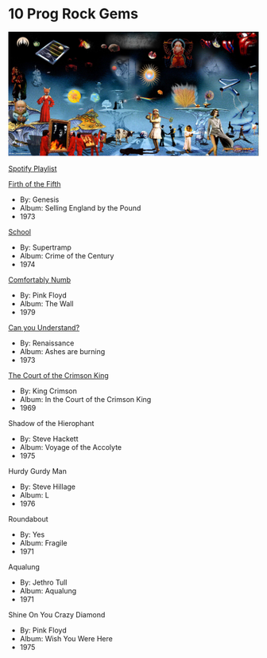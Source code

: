 # 10 Prog Rock Gems

![Prog collage](5741792-2.jpg)

[Spotify Playlist](https://open.spotify.com/playlist/3Bt7uarJOr161i0p8J5R1U?si=1d0c4753438a4ab2)

[Firth of the Fifth](https://open.spotify.com/track/5OBptQtIlGOG94la7qil6c?si=EKDZIOCRTZOJwravcNnqdw)
- By: Genesis 
- Album: Selling England by the Pound
- 1973

[School](https://open.spotify.com/track/6fnachl7fIn5dqIjakfJ57?si=jzMjYQfuRJumnWIhOKwDVA)
- By: Supertramp
- Album: Crime of the Century
- 1974

[Comfortably Numb](https://open.spotify.com/track/7Fg4jpwpkdkGCvq1rrXnvx?si=vYlILdb9TqigeMhpFv5cVg)
- By: Pink Floyd
- Album: The Wall
- 1979
  
[Can you Understand?](https://open.spotify.com/track/1RW9rSF4Zd2DLiBFBZrcDl?si=B_qB7aRuToaSx_O1RniWSg)
- By: Renaissance
- Album: Ashes are burning
- 1973

[The Court of the Crimson King](https://open.spotify.com/track/05xYoVj6QuFk0U7PVl5Tf2?si=81AvVtyrSBmbtQp1Q-63Hw)
- By: King Crimson
- Album: In the Court of the Crimson King
- 1969

Shadow of the Hierophant
- By: Steve Hackett
- Album: Voyage of the Accolyte
- 1975
  
Hurdy Gurdy Man
- By: Steve Hillage
- Album: L
- 1976
  
Roundabout
- By: Yes
- Album: Fragile
- 1971
  
Aqualung
- By: Jethro Tull
- Album: Aqualung
- 1971

Shine On You Crazy Diamond 
- By: Pink Floyd
- Album: Wish You Were Here
- 1975
